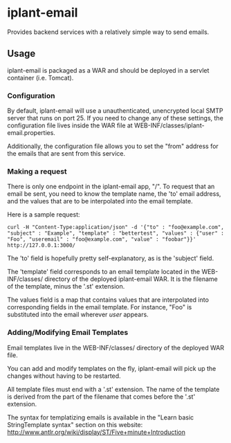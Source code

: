 # iplant-email

Provides backend services with a relatively simple way to send emails.


## Usage

iplant-email is packaged as a WAR and should be deployed in a servlet container (i.e. Tomcat).


### Configuration

By default, iplant-email will use a unauthenticated, unencrypted local SMTP server that runs on port 25. If you need to change any of these settings, the configuration file lives inside the WAR file at WEB-INF/classes/iplant-email.properties. 

Additionally, the configuration file allows you to set the "from" address for the emails that are sent from this service.


### Making a request

There is only one endpoint in the iplant-email app, "/". To request that an email be sent, you need to know the template name, the 'to' email address, and the values that are to be interpolated into the email template.

Here is a sample request:

    curl -H "Content-Type:application/json" -d '{"to" : "foo@example.com", "subject" : "Example", "template" : "bettertest", "values" : {"user" : "Foo", "useremail" : "foo@example.com", "value" : "foobar"}}' http://127.0.0.1:3000/

The 'to' field is hopefully pretty self-explanatory, as is the 'subject' field. 

The 'template' field corresponds to an email template located in the WEB-INF/classes/ directory of the deployed iplant-email WAR. It is the filename of the template, minus the '.st' extension.

The values field is a map that contains values that are interpolated into corresponding fields in the email template. For instance, "Foo" is substituted into the email wherever $user$ appears.


### Adding/Modifying Email Templates

Email templates live in the WEB-INF/classes/ directory of the deployed WAR file. 

You can add and modify templates on the fly, iplant-email will pick up the changes without having to be restarted. 

All template files must end with a '.st' extension. The name of the template is derived from the part of the filename that comes before the '.st' extension.

The syntax for templatizing emails is available in the "Learn basic StringTemplate syntax" section on this website: http://www.antlr.org/wiki/display/ST/Five+minute+Introduction


